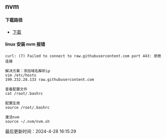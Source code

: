 <!--
 * @Description:
 * @Author: prui
 * @Date: 2024-04-29 15:28:39
 * @LastEditTime: 2024-04-30 10:02:52
 * @LastEditors: prui
 * 不忘初心,不负梦想
-->

## nvm

#### 下载路径

- [下载](https://github.com/coreybutler/nvm-windows/releases)

#### linux 安装 nvm 报错

```
curl: (7) Failed to connect to raw.githubusercontent.com port 443: 拒绝连接

解决方案：添加域名解析ip
vim /etc/hosts
199.232.28.133 raw.githubusercontent.com

查看配置文件
cat /root/.bashrc

配置生效
source /root/.bashrc

激活nvm
source ~/.nvm/nvm.sh
```

最后更新时间：2024-4-28 16:15:29
